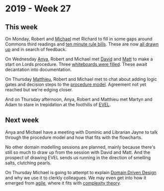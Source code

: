 # 2019 - Week 27

## This week

On Monday, Robert and [Michael](https://twitter.com/fantasticlife) met Richard to fill in some gaps around Commons third readings and [ten minute rule bills](https://www.parliament.uk/site-information/glossary/ten-minute-rule-bill/). These are now [all drawn up](https://ukparliament.github.io/ontologies/procedure/flowcharts/bills/public-bill.pdf) and in search of feedback.

On Wednesday [Anya](https://twitter.com/bitten_), Robert and Michael met [David](https://twitter.com/clerkly) and [Matt](https://twitter.com/mattkorris) to make a start on Lords procedure. Three [whiteboards were filled](https://twitter.com/fantasticlife/status/1146450945074708480). These await decantation into documentation.
    
On Thursday [Matthieu](https://twitter.com/cognithive), Robert and Michael met to chat about adding logic gates and decision steps to the [procedure model](https://ukparliament.github.io/ontologies/procedure/procedure-ontology.html). Agreement not yet reached but we're edging closer.

And on Thursday afternoon, Anya, Robert and Matthieu met Martyn and Adam to stare in trepidation at the foothills of [EVEL](https://www.parliament.uk/about/how/laws/bills/public/english-votes-for-english-laws/).

## Next week

Anya and Michael have a meeting with Dominic and Librarian Jayne to talk through the procedure model and how that fits with the flowcharts.

No other domain modelling sessions are planned, mainly because there's still so much to draw up from the session with David and Matt. And the prospect of drawing EVEL sends us running in the direction of smelling salts, clutching pearls.

On Thursday Michael is going to attempt to explain [Domain Driven Design](https://en.wikipedia.org/wiki/Domain-driven_design) and why we use it to clerkly colleagues. We may even get into how it emerged from [agile](https://agilemanifesto.org/), where it fits with [complexity theory](https://en.wikipedia.org/wiki/Cynefin_framework).